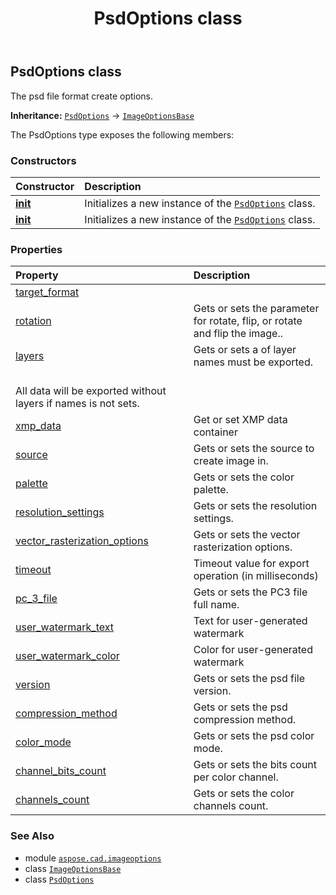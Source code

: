 ﻿---
title: PsdOptions class
second_title: Aspose.CAD for Python via .NET API References
description: 
type: docs
weight: 210
url: /aspose.cad.imageoptions/psdoptions/
is_root: false
---

## PsdOptions class

The psd file format create options.



**Inheritance:** [`PsdOptions`](/cad/python-net/aspose.cad.imageoptions/psdoptions) → 
[`ImageOptionsBase`](/cad/python-net/aspose.cad/imageoptionsbase)



The PsdOptions type exposes the following members:

### Constructors
| Constructor | Description |
| :- | :- |
| [__init__](/cad/python-net/aspose.cad.imageoptions/psdoptions/__init__/#) | Initializes a new instance of the [`PsdOptions`](/cad/python-net/aspose.cad.imageoptions/psdoptions) class. |
| [__init__](/cad/python-net/aspose.cad.imageoptions/psdoptions/__init__/#aspose.cad.imageoptions.PsdOptions) | Initializes a new instance of the [`PsdOptions`](/cad/python-net/aspose.cad.imageoptions/psdoptions) class. |


### Properties
| Property | Description |
| :- | :- |
| [target_format](/cad/python-net/aspose.cad.imageoptions/psdoptions/target_format) |  |
| [rotation](/cad/python-net/aspose.cad.imageoptions/psdoptions/rotation) | Gets or sets the parameter for rotate, flip, or rotate and flip the image.. |
| [layers](/cad/python-net/aspose.cad.imageoptions/psdoptions/layers) | Gets or sets a of layer names must be exported.<br/>All data will be exported without layers if names is not sets. |
| [xmp_data](/cad/python-net/aspose.cad.imageoptions/psdoptions/xmp_data) | Get or set XMP data container |
| [source](/cad/python-net/aspose.cad.imageoptions/psdoptions/source) | Gets or sets the source to create image in. |
| [palette](/cad/python-net/aspose.cad.imageoptions/psdoptions/palette) | Gets or sets the color palette. |
| [resolution_settings](/cad/python-net/aspose.cad.imageoptions/psdoptions/resolution_settings) | Gets or sets the resolution settings. |
| [vector_rasterization_options](/cad/python-net/aspose.cad.imageoptions/psdoptions/vector_rasterization_options) | Gets or sets the vector rasterization options. |
| [timeout](/cad/python-net/aspose.cad.imageoptions/psdoptions/timeout) | Timeout value for export operation (in milliseconds) |
| [pc_3_file](/cad/python-net/aspose.cad.imageoptions/psdoptions/pc_3_file) | Gets or sets the PC3 file full name. |
| [user_watermark_text](/cad/python-net/aspose.cad.imageoptions/psdoptions/user_watermark_text) | Text for user-generated watermark |
| [user_watermark_color](/cad/python-net/aspose.cad.imageoptions/psdoptions/user_watermark_color) | Color for user-generated watermark |
| [version](/cad/python-net/aspose.cad.imageoptions/psdoptions/version) | Gets or sets the psd file version. |
| [compression_method](/cad/python-net/aspose.cad.imageoptions/psdoptions/compression_method) | Gets or sets the psd compression method. |
| [color_mode](/cad/python-net/aspose.cad.imageoptions/psdoptions/color_mode) | Gets or sets the psd color mode. |
| [channel_bits_count](/cad/python-net/aspose.cad.imageoptions/psdoptions/channel_bits_count) | Gets or sets the bits count per color channel. |
| [channels_count](/cad/python-net/aspose.cad.imageoptions/psdoptions/channels_count) | Gets or sets the color channels count. |



### See Also
* module [`aspose.cad.imageoptions`](..)
* class [`ImageOptionsBase`](/cad/python-net/aspose.cad/imageoptionsbase)
* class [`PsdOptions`](/cad/python-net/aspose.cad.imageoptions/psdoptions)

